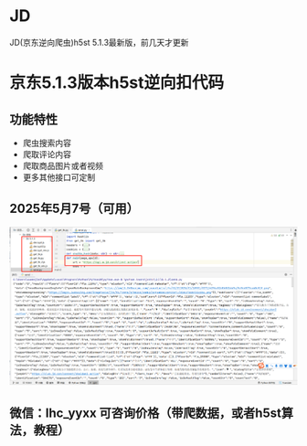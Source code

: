 # JD
JD(京东逆向爬虫)h5st 5.1.3最新版，前几天才更新
# 		京东5.1.3版本h5st逆向扣代码
## 功能特性
- 爬虫搜索内容
- 爬取评论内容
- 爬取商品图片或者视频
- 更多其他接口可定制
## 2025年5月7号（可用）
![image](https://github.com/uesrsxwj/JD/blob/main/%E4%BB%A3%E7%A0%81%E7%BB%93%E6%9E%9C%E5%B1%95%E7%A4%BA.png)

## 微信：lhc_yyxx  可咨询价格（带爬数据，或者h5st算法，教程）




























